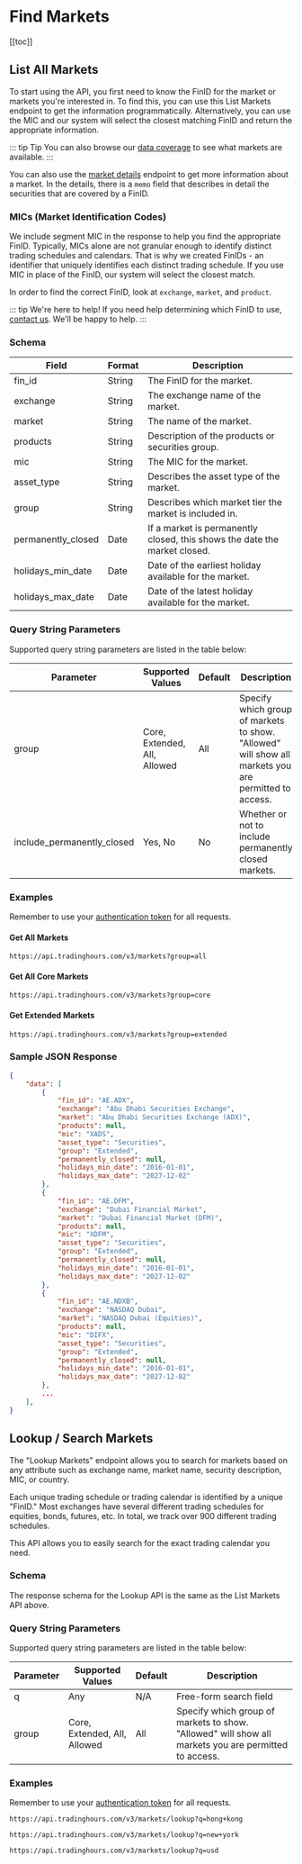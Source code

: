# Find Markets

[[toc]]

## List All Markets

To start using the API, you first need to know the FinID for the market or markets you're interested in. To find this, you can use this List Markets endpoint to get the information programmatically. Alternatively, you can use the MIC and our system will select the closest matching FinID and return the appropriate information.

::: tip Tip
You can also browse our [data coverage](https://www.tradinghours.com/data/coverage) to see what markets are available.
:::

You can also use the [market details](./market-details.md) endpoint to get more information about a market. In the details, there is a `memo` field that describes in detail the securities that are covered by a FinID.

### MICs (Market Identification Codes)

We include segment MIC in the response to help you find the appropriate FinID. Typically, MICs alone are not granular enough to identify distinct trading schedules and calendars. That is why we created FinIDs - an identifier that uniquely identifies each distinct trading schedule. If you use MIC in place of the FinID, our system will select the closest match.

In order to find the correct FinID, look at `exchange`, `market`, and `product`.

::: tip We're here to help!
If you need help determining which FinID to use, <a href="https://www.tradinghours.com/contact">contact us</a>. We'll be happy to help.
:::

### Schema
| Field | Format | Description |
| ------------- | ------------- | --------- |
| fin_id | String | The FinID for the market. |
| exchange | String | The exchange name of the market. |
| market | String | The name of the market. |
| products | String | Description of the products or securities group. |
| mic | String | The MIC for the market. |
| asset_type | String | Describes the asset type of the market. |
| group | String | Describes which market tier the market is included in. |
| permanently_closed | Date | If a market is permanently closed, this shows the date the market closed. |
| holidays_min_date | Date | Date of the earliest holiday available for the market. |
| holidays_max_date | Date | Date of the latest holiday available for the market. |

### Query String Parameters
Supported query string parameters are listed in the table below:

| Parameter | Supported Values | Default | Description |
| ------------- | ------------- | --------- | --------- |
| group | Core, Extended, All, Allowed | All | Specify which group of markets to show. "Allowed" will show all markets you are permitted to access. |
| include_permanently_closed | Yes, No | No | Whether or not to include permanently closed markets. |

### Examples
Remember to use your [authentication token](../authentication.md) for all requests.

#### Get All Markets
```
https://api.tradinghours.com/v3/markets?group=all
```

#### Get All Core Markets
```
https://api.tradinghours.com/v3/markets?group=core
```

#### Get Extended Markets
```
https://api.tradinghours.com/v3/markets?group=extended
```


### Sample JSON Response
``` json
{
    "data": [
        {
            "fin_id": "AE.ADX",
            "exchange": "Abu Dhabi Securities Exchange",
            "market": "Abu Dhabi Securities Exchange (ADX)",
            "products": null,
            "mic": "XADS",
            "asset_type": "Securities",
            "group": "Extended",
            "permanently_closed": null,
            "holidays_min_date": "2016-01-01",
            "holidays_max_date": "2027-12-02"
        },
        {
            "fin_id": "AE.DFM",
            "exchange": "Dubai Financial Market",
            "market": "Dubai Financial Market (DFM)",
            "products": null,
            "mic": "XDFM",
            "asset_type": "Securities",
            "group": "Extended",
            "permanently_closed": null,
            "holidays_min_date": "2016-01-01",
            "holidays_max_date": "2027-12-02"
        },
        {
            "fin_id": "AE.NDXB",
            "exchange": "NASDAQ Dubai",
            "market": "NASDAQ Dubai (Equities)",
            "products": null,
            "mic": "DIFX",
            "asset_type": "Securities",
            "group": "Extended",
            "permanently_closed": null,
            "holidays_min_date": "2016-01-01",
            "holidays_max_date": "2027-12-02"
        },
        ...
    ],
}
```
## Lookup / Search Markets

The "Lookup Markets" endpoint allows you to search for markets based on any attribute such as exchange name, market name, security description, MIC, or country.

Each unique trading schedule or trading calendar is identified by a unique "FinID." Most exchanges have several different trading schedules for equities, bonds, futures, etc.
In total, we track over 900 different trading schedules.

This API allows you to easily search for the exact trading calendar you need.

### Schema

The response schema for the Lookup API is the same as the List Markets API above.

### Query String Parameters

Supported query string parameters are listed in the table below:

| Parameter | Supported Values | Default | Description |
| ------------- | ------------- | --------- | --------- |
| q | Any | N/A | Free-form search field |
| group | Core, Extended, All, Allowed | All | Specify which group of markets to show. "Allowed" will show all markets you are permitted to access. |

### Examples
Remember to use your [authentication token](../authentication.md) for all requests.

```
https://api.tradinghours.com/v3/markets/lookup?q=hong+kong
```

```
https://api.tradinghours.com/v3/markets/lookup?q=new+york
```

```
https://api.tradinghours.com/v3/markets/lookup?q=usd
```
